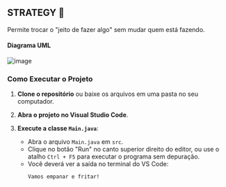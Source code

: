 ## STRATEGY 🧠
Permite trocar o "jeito de fazer algo" sem mudar quem está fazendo. 

#### Diagrama UML
![image](https://github.com/user-attachments/assets/f2237703-c895-4047-a2eb-10219310214d)

### Como Executar o Projeto

1. **Clone o repositório** ou baixe os arquivos em uma pasta no seu computador.

2. **Abra o projeto no Visual Studio Code**.

3. **Execute a classe `Main.java`**:
   - Abra o arquivo `Main.java` em `src`.
   - Clique no botão "Run" no canto superior direito do editor, ou use o atalho `Ctrl + F5` para executar o programa sem depuração.
   - Você deverá ver a saída no terminal do VS Code:
     ```
     Vamos empanar e fritar!
     ```
